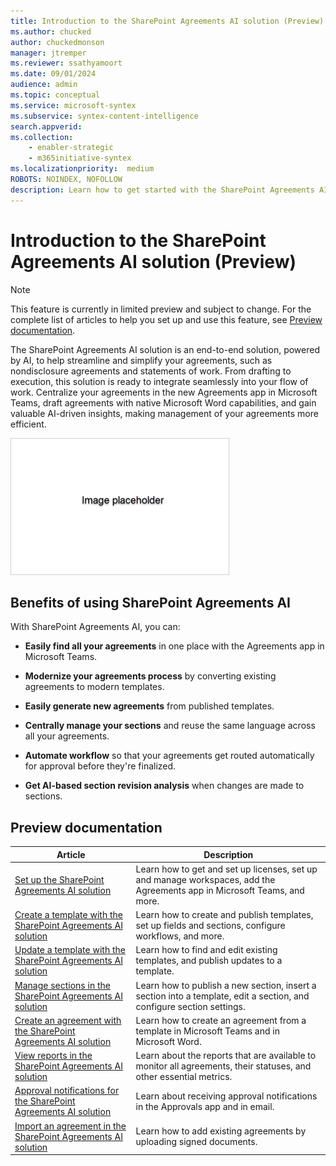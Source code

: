 ```yaml
---
title: Introduction to the SharePoint Agreements AI solution (Preview)
ms.author: chucked
author: chuckedmonson
manager: jtremper
ms.reviewer: ssathyamoort
ms.date: 09/01/2024
audience: admin
ms.topic: conceptual
ms.service: microsoft-syntex
ms.subservice: syntex-content-intelligence
search.appverid: 
ms.collection: 
    - enabler-strategic
    - m365initiative-syntex
ms.localizationpriority:  medium
ROBOTS: NOINDEX, NOFOLLOW
description: Learn how to get started with the SharePoint Agreements AI solution.
---
```


# Introduction to the SharePoint Agreements AI solution (Preview)

> [!NOTE]
> This feature is currently in limited preview and subject to change. For the complete list of articles to help you set up and use this feature, see [Preview documentation](#preview-documentation).

The SharePoint Agreements AI solution is an end-to-end solution, powered by AI, to help streamline and simplify your agreements, such as nondisclosure agreements and statements of work. From drafting to execution, this solution is ready to integrate seamlessly into your flow of work. Centralize your agreements in the new Agreements app in Microsoft Teams, draft agreements with native Microsoft Word capabilities, and gain valuable AI-driven insights, making management of your agreements more efficient.

![A screenshot of <describe the screenshot>.](../../media/content-understanding/agreements-placeholder.png)

## Benefits of using SharePoint Agreements AI

With SharePoint Agreements AI, you can:

- **Easily find all your agreements** in one place with the Agreements app in Microsoft Teams.

- **Modernize your agreements process** by converting existing agreements to modern templates.

- **Easily generate new agreements** from published templates.

- **Centrally manage your sections** and reuse the same language across all your agreements.

- **Automate workflow** so that your agreements get routed automatically for approval before they're finalized.

- **Get AI-based section revision analysis** when changes are made to sections.

## Preview documentation

|Article  |Description  |
|---------|---------|
|[Set up the SharePoint Agreements AI solution](agreements-setup.md)    |Learn how to get and set up licenses, set up and manage workspaces, add the Agreements app in Microsoft Teams, and more.         |
|[Create a template with the SharePoint Agreements AI solution](agreements-create-template.md)    |Learn how to create and publish templates, set up fields and sections, configure workflows, and more.         |
|[Update a template with the SharePoint Agreements AI solution](agreements-update-template.md)    |Learn how to find and edit existing templates, and publish updates to a template.         |
|[Manage sections in the SharePoint Agreements AI solution](agreements-manage-sections.md)    |Learn how to publish a new section, insert a section into a template, edit a section, and configure section settings.         |
|[Create an agreement with the SharePoint Agreements AI solution](agreements-create-agreement.md)    |Learn how to create an agreement from a template in Microsoft Teams and in Microsoft Word.         |
|[View reports in the SharePoint Agreements AI solution](agreements-reports.md)    |Learn about the reports that are available to monitor all agreements, their statuses, and other essential metrics.         |
|[Approval notifications for the SharePoint Agreements AI solution](agreements-notifications.md)    |Learn about receiving approval notifications in the Approvals app and in email.         |
|[Import an agreement in the SharePoint Agreements AI solution](agreements-import-agreement.md)    |Learn how to add existing agreements by uploading signed documents.        |
